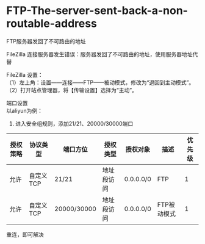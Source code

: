 # FTP-The-server-sent-back-a-non-routable-address
FTP服务器发回了不可路由的地址

FileZilla 连接服务器发生错误：服务器发回了不可路由的地址，使用服务器地址代替

FileZilla 设置：  
（1）左上角：设置——连接——FTP——被动模式，修改为“退回到主动模式”。  
（2）打开站点管理器，将【传输设置】选择为“主动”。

端口设置  
以aliyun为例：  
1. 进入安全组规则，添加21/21、20000/30000端口  

| 授权策略 | 协议类型 | 端口方位 | 授权类型 | 授权对象 | 描述 | 优先级 |
| ---- | ---- | ---- | ---- | ---- | ---- | ---- |
| 允许 | 自定义TCP | 21/21 | 地址段访问 | 0.0.0.0/0 | FTP | 1 |
| 允许 | 自定义TCP | 20000/30000 | 地址段访问 | 0.0.0.0/0 | FTP被动模式 | 1 |

重连，即可解决

